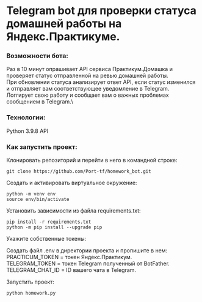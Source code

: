 # Telegram bot для проверки статуса домашней работы на Яндекс.Практикуме.
### Возможности бота:
Раз в 10 минут опрашивает API сервиса Практикум.Домашка и проверяет статус отправленной на ревью домашней работы.\
При обновлении статуса анализирует ответ API, если статус изменился и отправляет вам соответствующее уведомление в Telegram.\
Логгирует свою работу и сообщает вам о важных проблемах сообщением в Telegram.\

### Технологии:
Python 3.9.8
API

### Как запустить проект:
Клонировать репозиторий и перейти в него в командной строке:
```
git clone https://github.com/Port-tf/homework_bot.git
```
Cоздать и активировать виртуальное окружение:
```
python -m venv env
source env/bin/activate
```
Установить зависимости из файла requirements.txt:

```
pip install -r requirements.txt
python -m pip install --upgrade pip
```
Укажите собственные токены:

Создать файл .env в директории проекта и пропишите в нем:\
PRACTICUM_TOKEN = токен Яндекс.Практикум.\
TELEGRAM_TOKEN = токен Telegram полученный от BotFather.\
TELEGRAM_CHAT_ID = ID вашего чата в Telegram.

Запустить проект:
```
python homework.py
```
